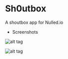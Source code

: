 # Sh0utbox
A shoutbox app for Nulled.io

* Screenshots

![alt tag](http://puu.sh/hPvPb/3202e9921d.png)

![alt tag](http://puu.sh/hPvW0/9a0caa2235.png)
